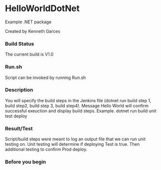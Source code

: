 
# HelloWorldDotNet

Example .NET package

Created by Kenneth Garces

### Build Status

The current build is V1.0

### Run.sh

Script can be invoked by running Run.sh

### Description

You will specify the build steps in the Jenkins file (dotnet run build step 1, build step2, build step 3, build step4).  Message Hello World will confirm successful exeuction and display build steps.  Example.  dotnet run build unit test deploy

### Result/Test

Script/build steps were meant to log an output file that we can run unit testing on.  Unit testing will determine if deploying Test is true.  Then additional testing to confirm Prod deploy.

### Before you begin


